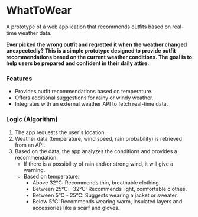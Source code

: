 # WhatToWear
A prototype of a web application that recommends outfits based on real-time weather data.

**Ever picked the wrong outfit and regretted it when the weather changed unexpectedly? This is a simple prototype designed to provide outfit recommendations based on the current weather conditions. The goal is to help users be prepared and confident in their daily attire.**

### Features
* Provides outfit recommendations based on temperature.
* Offers additional suggestions for rainy or windy weather.
* Integrates with an external weather API to fetch real-time data.

### Logic (Algorithm)
1. The app requests the user's location.
2. Weather data (temperature, wind speed, rain probability) is retrieved from an API.
3. Based on the data, the app analyzes the conditions and provides a recommendation.
   * If there is a possibility of rain and/or strong wind, it will give a warning.
   * Based on temperature:
      * Above 32°C: Recommends thin, breathable clothing.
      * Between 25°C - 32°C: Recommends light, comfortable clothes.
      * Between 5°C - 25°C: Suggests wearing a jacket or sweater.
      * Below 5°C: Recommends wearing warm, insulated layers and accessories like a scarf and gloves.
